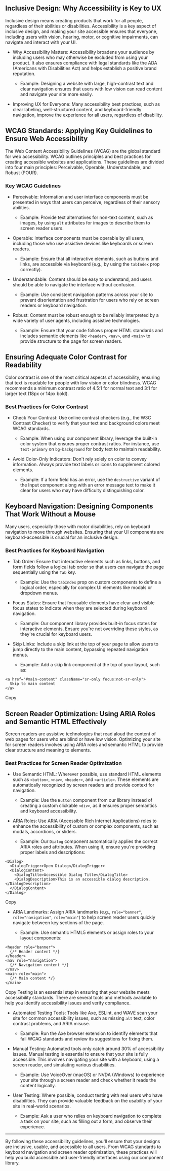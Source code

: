 ## Inclusive Design: Why Accessibility is Key to UX


Inclusive design means creating products that work for all people, regardless of their abilities or disabilities. Accessibility is a key aspect of inclusive design, and making your site accessible ensures that everyone, including users with vision, hearing, motor, or cognitive impairments, can navigate and interact with your UI.


* Why Accessibility Matters: Accessibility broadens your audience by including users who may otherwise be excluded from using your product. It also ensures compliance with legal standards like the ADA (Americans with Disabilities Act) and helps establish a positive brand reputation.


	+ Example: Designing a website with large, high\-contrast text and clear navigation ensures that users with low vision can read content and navigate your site more easily.
* Improving UX for Everyone: Many accessibility best practices, such as clear labeling, well\-structured content, and keyboard\-friendly navigation, improve the experience for all users, regardless of disability.


## WCAG Standards: Applying Key Guidelines to Ensure Web Accessibility


The Web Content Accessibility Guidelines (WCAG) are the global standard for web accessibility. WCAG outlines principles and best practices for creating accessible websites and applications. These guidelines are divided into four main principles: Perceivable, Operable, Understandable, and Robust (POUR).


### Key WCAG Guidelines


* Perceivable: Information and user interface components must be presented in ways that users can perceive, regardless of their sensory abilities.


	+ Example: Provide text alternatives for non\-text content, such as images, by using `alt` attributes for images to describe them to screen reader users.
* Operable: Interface components must be operable by all users, including those who use assistive devices like keyboards or screen readers.


	+ Example: Ensure that all interactive elements, such as buttons and links, are accessible via keyboard (e.g., by using the `tabIndex` prop correctly).
* Understandable: Content should be easy to understand, and users should be able to navigate the interface without confusion.


	+ Example: Use consistent navigation patterns across your site to prevent disorientation and frustration for users who rely on screen readers or keyboard navigation.
* Robust: Content must be robust enough to be reliably interpreted by a wide variety of user agents, including assistive technologies.


	+ Example: Ensure that your code follows proper HTML standards and includes semantic elements like `<header>`, `<nav>`, and `<main>` to provide structure to the page for screen readers.


## Ensuring Adequate Color Contrast for Readability


Color contrast is one of the most critical aspects of accessibility, ensuring that text is readable for people with low vision or color blindness. WCAG recommends a minimum contrast ratio of 4\.5:1 for normal text and 3:1 for larger text (18px or 14px bold).


### Best Practices for Color Contrast


* Check Your Contrast: Use online contrast checkers (e.g., the W3C Contrast Checker) to verify that your text and background colors meet WCAG standards.


	+ Example: When using our component library, leverage the built\-in color system that ensures proper contrast ratios. For instance, use `text-primary` on `bg-background` for body text to maintain readability.
* Avoid Color\-Only Indicators: Don't rely solely on color to convey information. Always provide text labels or icons to supplement colored elements.


	+ Example: If a form field has an error, use the `destructive` variant of the Input component along with an error message text to make it clear for users who may have difficulty distinguishing color.


## Keyboard Navigation: Designing Components That Work Without a Mouse


Many users, especially those with motor disabilities, rely on keyboard navigation to move through websites. Ensuring that your UI components are keyboard\-accessible is crucial for an inclusive design.


### Best Practices for Keyboard Navigation


* Tab Order: Ensure that interactive elements such as links, buttons, and form fields follow a logical tab order so that users can navigate the page sequentially using the `Tab` key.


	+ Example: Use the `tabIndex` prop on custom components to define a logical order, especially for complex UI elements like modals or dropdown menus.
* Focus States: Ensure that focusable elements have clear and visible focus states to indicate when they are selected during keyboard navigation.


	+ Example: Our component library provides built\-in focus states for interactive elements. Ensure you're not overriding these styles, as they're crucial for keyboard users.
* Skip Links: Include a skip link at the top of your page to allow users to jump directly to the main content, bypassing repeated navigation menus.


	+ Example: Add a skip link component at the top of your layout, such as:



```
<a href="#main-content" className="sr-only focus:not-sr-only">
  Skip to main content
</a>
```
Copy
## Screen Reader Optimization: Using ARIA Roles and Semantic HTML Effectively


Screen readers are assistive technologies that read aloud the content of web pages for users who are blind or have low vision. Optimizing your site for screen readers involves using ARIA roles and semantic HTML to provide clear structure and meaning to elements.


### Best Practices for Screen Reader Optimization


* Use Semantic HTML: Wherever possible, use standard HTML elements such as `<button>`, `<nav>`, `<header>`, and `<article>`. These elements are automatically recognized by screen readers and provide context for navigation.


	+ Example: Use the `Button` component from our library instead of creating a custom clickable `<div>`, as it ensures proper semantics and keyboard accessibility.
* ARIA Roles: Use ARIA (Accessible Rich Internet Applications) roles to enhance the accessibility of custom or complex components, such as modals, accordions, or sliders.


	+ Example: Our `Dialog` component automatically applies the correct ARIA roles and attributes. When using it, ensure you're providing proper labels and descriptions:



```
<Dialog>
  <DialogTrigger>Open Dialog</DialogTrigger>
  <DialogContent>
    <DialogTitle>Accessible Dialog Title</DialogTitle>
    <DialogDescription>This is an accessible dialog description.</DialogDescription>
  </DialogContent>
</Dialog>
```
Copy
* ARIA Landmarks: Assign ARIA landmarks (e.g., `role="banner"`, `role="navigation"`, `role="main"`) to help screen reader users quickly navigate between key sections of the page.


	+ Example: Use semantic HTML5 elements or assign roles to your layout components:



```
<header role="banner">
  {/* Header content */}
</header>
<nav role="navigation">
  {/* Navigation content */}
</nav>
<main role="main">
  {/* Main content */}
</main>
```
Copy
Testing is an essential step in ensuring that your website meets accessibility standards. There are several tools and methods available to help you identify accessibility issues and verify compliance.


* Automated Testing Tools: Tools like Axe, ESLint, and WAVE scan your site for common accessibility issues, such as missing `alt` text, color contrast problems, and ARIA misuse.


	+ Example: Run the Axe browser extension to identify elements that fail WCAG standards and review its suggestions for fixing them.
* Manual Testing: Automated tools only catch around 30% of accessibility issues. Manual testing is essential to ensure that your site is fully accessible. This involves navigating your site with a keyboard, using a screen reader, and simulating various disabilities.


	+ Example: Use VoiceOver (macOS) or NVDA (Windows) to experience your site through a screen reader and check whether it reads the content logically.
* User Testing: Where possible, conduct testing with real users who have disabilities. They can provide valuable feedback on the usability of your site in real\-world scenarios.


	+ Example: Ask a user who relies on keyboard navigation to complete a task on your site, such as filling out a form, and observe their experience.




---


By following these accessibility guidelines, you'll ensure that your designs are inclusive, usable, and accessible to all users. From WCAG standards to keyboard navigation and screen reader optimization, these practices will help you build accessible and user\-friendly interfaces using our component library.

